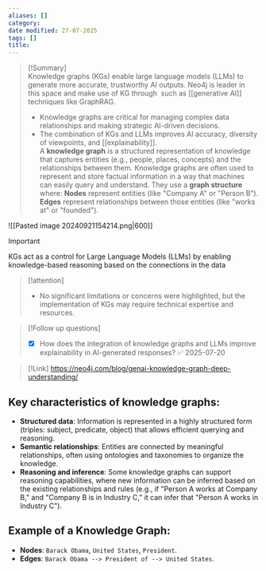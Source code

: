 ```yaml
---
aliases: []
category:
date modified: 27-07-2025
tags: []
title: 
---
```



>[!Summary]  
> Knowledge graphs (KGs) enable large language models (LLMs) to generate more accurate, trustworthy AI outputs. Neo4j is leader in this space and make use of KG through  such as [[generative AI]] techniques like GraphRAG.
> - Knowledge graphs are critical for managing complex data relationships and making strategic AI-driven decisions.  
> - The combination of KGs and LLMs improves AI accuracy, diversity of viewpoints, and [[explainability]].  
> A **knowledge graph** is a structured representation of knowledge that captures entities (e.g., people, places, concepts) and the relationships between them. Knowledge graphs are often used to represent and store factual information in a way that machines can easily query and understand. They use a **graph structure** where: **Nodes** represent entities (like "Company A" or "Person B"). **Edges** represent relationships between those entities (like "works at" or "founded").

![[Pasted image 20240921154214.png|600]]

>[!important]  
> KGs act as a control for Large Language Models (LLMs) by enabling knowledge-based reasoning based on the connections in the data 
> 

>[!attention]  
> - No significant limitations or concerns were highlighted, but the implementation of KGs may require technical expertise and resources.  

>[!Follow up questions]  
> - [x] How does the integration of knowledge graphs and LLMs improve explainability in AI-generated responses? ✅ 2025-07-20

>[!Link]
>https://neo4j.com/blog/genai-knowledge-graph-deep-understanding/

## Key characteristics of knowledge graphs:
- **Structured data**: Information is represented in a highly structured form (triples: subject, predicate, object) that allows efficient querying and reasoning.
- **Semantic relationships**: Entities are connected by meaningful relationships, often using ontologies and taxonomies to organize the knowledge.
- **Reasoning and inference**: Some knowledge graphs can support reasoning capabilities, where new information can be inferred based on the existing relationships and rules (e.g., if "Person A works at Company B," and "Company B is in Industry C," it can infer that "Person A works in Industry C").

## **Example of a Knowledge Graph**: 
- **Nodes**: `Barack Obama`, `United States`, `President`.
- **Edges**: `Barack Obama --> President of --> United States`.